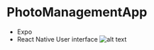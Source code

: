 # PhotoManagementApp
* Expo
* React Native
User interface 
![alt text](https://github.com/HuyKhoi-code/PhotoManagementApp/blob/OCR/assets/274613934_345038260873626_5282938429589455309_n.png)
